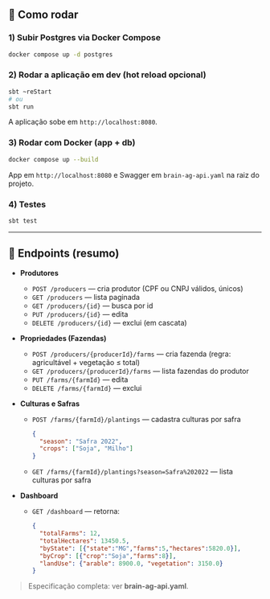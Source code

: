 ## 🚀 Como rodar

### 1) Subir Postgres via Docker Compose

```bash
docker compose up -d postgres
```

### 2) Rodar a aplicação em dev (hot reload opcional)

```bash
sbt ~reStart       
# ou
sbt run             
```

A aplicação sobe em `http://localhost:8080`.

### 3) Rodar com Docker (app + db)

```bash
docker compose up --build
```

App em `http://localhost:8080` e Swagger em `brain-ag-api.yaml` na raiz do projeto.

### 4) Testes

```bash
sbt test
```

---

## 🔗 Endpoints (resumo)

- **Produtores**
  - `POST /producers` — cria produtor (CPF ou CNPJ válidos, únicos)
  - `GET /producers` — lista paginada
  - `GET /producers/{id}` — busca por id
  - `PUT /producers/{id}` — edita
  - `DELETE /producers/{id}` — exclui (em cascata)

- **Propriedades (Fazendas)**
  - `POST /producers/{producerId}/farms` — cria fazenda (regra: agricultável + vegetação ≤ total)
  - `GET /producers/{producerId}/farms` — lista fazendas do produtor
  - `PUT /farms/{farmId}` — edita
  - `DELETE /farms/{farmId}` — exclui

- **Culturas e Safras**
  - `POST /farms/{farmId}/plantings` — cadastra culturas por safra
    ```json
    {
      "season": "Safra 2022",
      "crops": ["Soja", "Milho"]
    }
    ```
  - `GET /farms/{farmId}/plantings?season=Safra%202022` — lista culturas por safra

- **Dashboard**
  - `GET /dashboard` — retorna:
    ```json
    {
      "totalFarms": 12,
      "totalHectares": 13450.5,
      "byState": [{"state":"MG","farms":5,"hectares":5820.0}],
      "byCrop": [{"crop":"Soja","farms":8}],
      "landUse": {"arable": 8900.0, "vegetation": 3150.0}
    }
    ```

> Especificação completa: ver **brain-ag-api.yaml**.